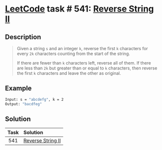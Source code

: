 # [LeetCode][leetcode] task # 541: [Reverse String II][task]

Description
-----------

> Given a string `s` and an integer `k`, reverse the first `k` characters
> for every `2k` characters counting from the start of the string.
> 
> If there are fewer than `k` characters left, reverse all of them.
> If there are less than `2k` but greater than or equal to `k` characters,
> then reverse the first `k` characters and leave the other as original.

Example
-------

```sh
Input: s = "abcdefg", k = 2
Output: "bacdfeg"
```

Solution
--------

| Task | Solution                      |
|:----:|:------------------------------|
| 541  | [Reverse String II][solution] |


[leetcode]: <http://leetcode.com/>
[task]: <https://leetcode.com/problems/reverse-string-ii/>
[solution]: <https://github.com/wellaxis/praxis-leetcode/blob/main/src/main/java/com/witalis/praxis/leetcode/task/h6/p541/option/Practice.java>
